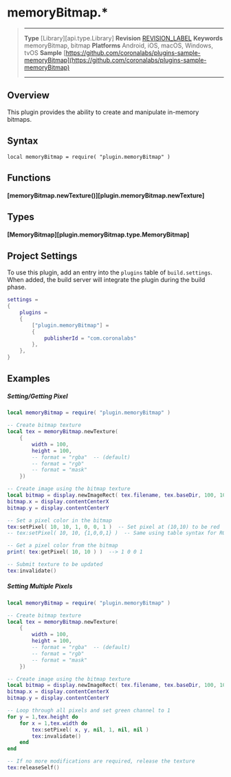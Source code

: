 # memoryBitmap.*

> --------------------- ------------------------------------------------------------------------------------------
> __Type__				[Library][api.type.Library]
> __Revision__			[REVISION_LABEL](REVISION_URL)
> __Keywords__			memoryBitmap, bitmap
> __Platforms__			Android, iOS, macOS, Windows, tvOS
> __Sample__			[https://github.com/coronalabs/plugins-sample-memoryBitmap](https://github.com/coronalabs/plugins-sample-memoryBitmap)
> --------------------- ------------------------------------------------------------------------------------------

## Overview

This plugin provides the ability to create and manipulate <nobr>in-memory</nobr> bitmaps.


## Syntax

	local memoryBitmap = require( "plugin.memoryBitmap" )


## Functions

#### [memoryBitmap.newTexture()][plugin.memoryBitmap.newTexture]


## Types

#### [MemoryBitmap][plugin.memoryBitmap.type.MemoryBitmap]


## Project Settings

To use this plugin, add an entry into the `plugins` table of `build.settings`. When added, the build server will integrate the plugin during the build phase.

``````lua
settings =
{
	plugins =
	{
		["plugin.memoryBitmap"] =
		{
			publisherId = "com.coronalabs"
		},
	},
}
``````


## Examples

##### Setting/Getting Pixel

``````lua
local memoryBitmap = require( "plugin.memoryBitmap" )

-- Create bitmap texture
local tex = memoryBitmap.newTexture(
	{
		width = 100,
		height = 100,
		-- format = "rgba"  -- (default)
		-- format = "rgb"
		-- format = "mask"
	})

-- Create image using the bitmap texture
local bitmap = display.newImageRect( tex.filename, tex.baseDir, 100, 100 )
bitmap.x = display.contentCenterX
bitmap.y = display.contentCenterY

-- Set a pixel color in the bitmap
tex:setPixel( 10, 10, 1, 0, 0, 1 )  -- Set pixel at (10,10) to be red
-- tex:setPixel( 10, 10, {1,0,0,1} )  -- Same using table syntax for RGB+A color

-- Get a pixel color from the bitmap
print( tex:getPixel( 10, 10 ) )  --> 1 0 0 1

-- Submit texture to be updated
tex:invalidate()
``````

##### Setting Multiple Pixels

``````lua
local memoryBitmap = require( "plugin.memoryBitmap" )

-- Create bitmap texture
local tex = memoryBitmap.newTexture(
	{
		width = 100,
		height = 100,
		-- format = "rgba"  -- (default)
		-- format = "rgb"
		-- format = "mask"
	})

-- Create image using the bitmap texture
local bitmap = display.newImageRect( tex.filename, tex.baseDir, 100, 100 )
bitmap.x = display.contentCenterX
bitmap.y = display.contentCenterY

-- Loop through all pixels and set green channel to 1
for y = 1,tex.height do
	for x = 1,tex.width do
		tex:setPixel( x, y, nil, 1, nil, nil )
		tex:invalidate()
	end
end

-- If no more modifications are required, release the texture
tex:releaseSelf()
``````
